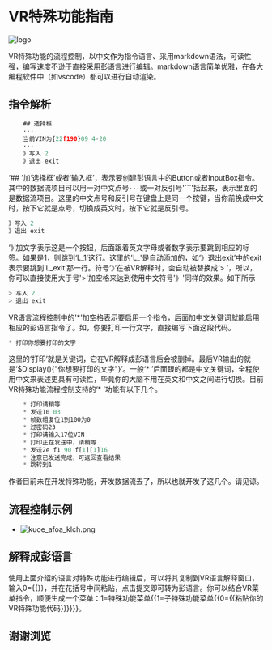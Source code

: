 # VR特殊功能指南
![logo](/img/logo2.png)

VR特殊功能的流程控制，以中文作为指令语言、采用markdown语法，可读性强，编写速度不逊于直接采用彭语言进行编辑。markdown语言简单优雅，在各大编程软件中（如vscode）都可以进行自动渲染。
## 指令解析
```js
    ## 选择框
    ···
    当前VIN为{22f190}09 4-20
    ···
    》写入 2
    》退出 exit
```

‘## ’加‘选择框’或者‘输入框’，表示要创建彭语言中的Button或者InputBox指令。其中的数据流项目可以用一对中文点号`···`或一对反引号'```'括起来，表示里面的是数据流项目。这里的中文点号和反引号在键盘上是同一个按键，当你前换成中文时，按下它就是点号，切换成英文时，按下它就是反引号。

```js
》写入 2
》退出 exit
```

‘》’加文字表示这是一个按钮，后面跟着英文字母或者数字表示要跳到相应的标签。如果是1，则跳到‘L_1’这行。这里的'L_'是自动添加的，如‘》退出exit’中的exit表示要跳到‘L_exit’那一行。符号‘》’在被VR解释时，会自动被替换成‘> ’，所以，你可以直接使用大于号'>'加空格来达到使用中文符号'》'同样的效果。如下所示

```js
> 写入 2
> 退出 exit
```

VR语言流程控制中的'*'加空格表示要启用一个指令，后面加中文关键词就能启用相应的彭语言指令了。如，你要打印一行文字，直接编写下面这段代码。

```js
* 打印你想要打印的文字
```

这里的‘打印’就是关键词，它在VR解释成彭语言后会被删掉。最后VR输出的就是‘$Display(){"你想要打印的文字"}’。一般‘* ’后面跟的都是中文关键词，全程使用中文来表述更具有可读性，毕竟你的大脑不用在英文和中文之间进行切换。目前VR特殊功能流程控制支持的‘* ’功能有以下几个。

```js
    * 打印请稍等
    * 发送10 03
    * 帧数组复位1到100为0
    * 过密码23
    * 打印请输入17位VIN
    * 打印正在发送中，请稍等
    * 发送2e f1 90 f[1][1]16
    * 注意已发送完成，可返回查看结果
    * 跳转到1
```

作者目前未在开发特殊功能，开发数据流去了，所以也就开发了这几个。请见谅。

## 流程控制示例
* ![kuoe_afoa_klch.png](/img/kuoe_afoa_klch.png)

## 解释成彭语言
使用上面介绍的语言对特殊功能进行编辑后，可以将其复制到VR语言解释窗口，输入0={{}}，并在花括号中间粘贴，点击提交即可转为彭语言。你可以结合VR菜单指令，顺便生成一个菜单：1=特殊功能菜单{{1=子特殊功能菜单{{0={{粘贴你的VR特殊功能代码}}}}}}。

## 谢谢浏览